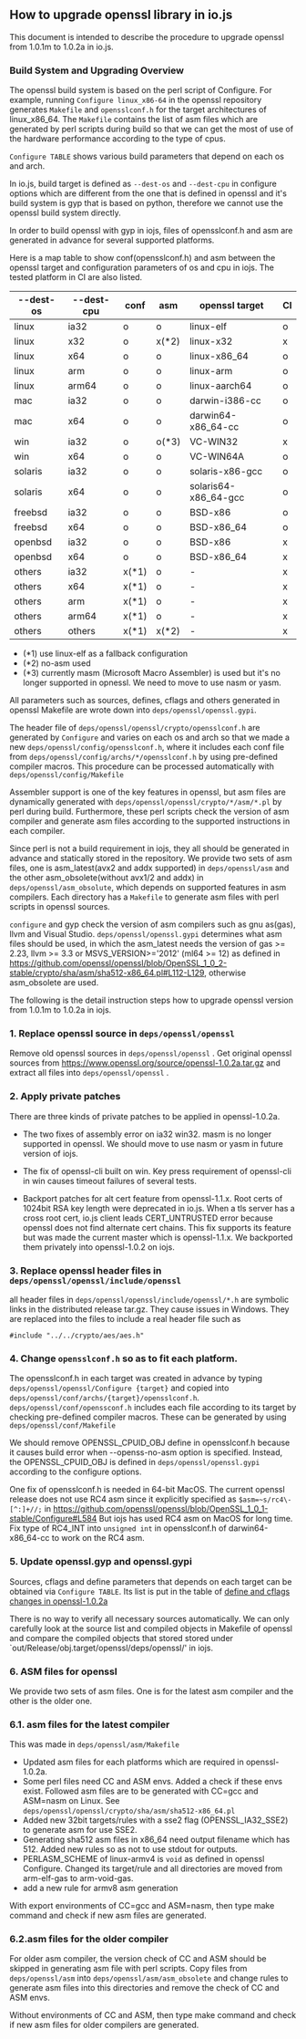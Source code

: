 ## How to upgrade openssl library in io.js

This document is intended to describe the procedure to upgrade openssl
from 1.0.1m to 1.0.2a in io.js.


### Build System and Upgrading Overview
The openssl build system is based on the perl script of Configure.
For example, running `Configure linux_x86-64` in the openssl
repository generates `Makefile` and `opensslconf.h` for the target
architectures of linux_x86_64.
The `Makefile` contains the list of asm files which are generated by
perl scripts during build so that we can get the most of use of the
hardware performance according to the type of cpus.

`Configure TABLE` shows various build parameters that depend on each
os and arch.

In io.js, build target is defined as `--dest-os` and `--dest-cpu` in
configure options which are different from the one that is defined in
openssl and it's build system is gyp that is based on python,
therefore we cannot use the openssl build system directly.

In order to build openssl with gyp in iojs, files of opensslconf.h and
asm are generated in advance for several supported platforms.

Here is a map table to show conf(opensslconf.h) and asm between
the openssl target and configuration parameters of os and cpu in iojs.
The tested platform in CI are also listed.

| --dest-os | --dest-cpu | conf | asm  | openssl target     | CI |
|---------- |----------- |----- |----- |------------------- |--- |
| linux     | ia32       | o    | o    |linux-elf           | o  |
| linux     | x32        | o    | x(*2)|linux-x32           | x  |
| linux     | x64        | o    | o    |linux-x86_64        | o  |
| linux     | arm        | o    | o    |linux-arm           | o  |
| linux     | arm64      | o    | o    |linux-aarch64       | o  |
| mac       | ia32       | o    | o    |darwin-i386-cc      | o  |
| mac       | x64        | o    | o    |darwin64-x86_64-cc  | o  |
| win       | ia32       | o    | o(*3)|VC-WIN32            | x  |
| win       | x64        | o    | o    |VC-WIN64A           | o  |
| solaris   | ia32       | o    | o    |solaris-x86-gcc     | o  |
| solaris   | x64        | o    | o    |solaris64-x86_64-gcc| o  |
| freebsd   | ia32       | o    | o    |BSD-x86             | o  |
| freebsd   | x64        | o    | o    |BSD-x86_64          | o  |
| openbsd   | ia32       | o    | o    |BSD-x86             | x  |
| openbsd   | x64        | o    | o    |BSD-x86_64          | x  |
| others    | ia32       | x(*1)| o    | -                  | x  |
| others    | x64        | x(*1)| o    | -                  | x  |
| others    | arm        | x(*1)| o    | -                  | x  |
| others    | arm64      | x(*1)| o    | -                  | x  |
| others    | others     | x(*1)| x(*2)| -                  | x  |

- (*1) use linux-elf as a fallback configuration
- (*2) no-asm used
- (*3) currently masm (Microsoft Macro Assembler) is used but it's no
longer supported in opnessl. We need to move to use nasm or yasm.

All parameters such as sources, defines, cflags and others generated
in openssl Makefile are wrote down into `deps/openssl/openssl.gypi`.

The header file of `deps/openssl/openssl/crypto/opensslconf.h` are
generated by `Configure` and varies on each os and arch so that we
made a new `deps/openssl/config/opensslconf.h`, where it includes each
conf file from `deps/openssl/config/archs/*/opensslconf.h` by using
pre-defined compiler macros. This procedure can be processed
automatically with `deps/openssl/config/Makefile`

Assembler support is one of the key features in openssl, but asm files
are dynamically generated with
`deps/openssl/openssl/crypto/*/asm/*.pl` by perl during
build. Furthermore, these perl scripts check the version of asm
compiler and generate asm files according to the supported
instructions in each compiler.

Since perl is not a build requirement in iojs, they all should be
generated in advance and statically stored in the repository. We
provide two sets of asm files, one is asm_latest(avx2 and addx
supported) in `deps/openssl/asm` and the other asm_obsolete(without
avx1/2 and addx) in `deps/openssl/asm_obsolute`, which depends on
supported features in asm compilers. Each directory has a `Makefile`
to generate asm files with perl scripts in openssl sources.

`configure` and gyp check the version of asm compilers such as gnu
as(gas), llvm and Visual Studio. `deps/openssl/openssl.gypi`
determines what asm files should be used, in which the asm_latest
needs the version of gas >= 2.23, llvm >= 3.3 or MSVS_VERSION>='2012'
(ml64 >= 12) as defined in
https://github.com/openssl/openssl/blob/OpenSSL_1_0_2-stable/crypto/sha/asm/sha512-x86_64.pl#L112-L129,
otherwise asm_obsolete are used.

The following is the detail instruction steps how to upgrade openssl
version from 1.0.1m to 1.0.2a in iojs.

### 1. Replace openssl source in `deps/openssl/openssl`
Remove old openssl sources in `deps/openssl/openssl` .
Get original openssl sources from
https://www.openssl.org/source/openssl-1.0.2a.tar.gz and extract all
files into `deps/openssl/openssl` .

### 2. Apply private patches
There are three kinds of private patches to be applied in openssl-1.0.2a.

- The two fixes of assembly error on ia32 win32. masm is no longer
  supported in openssl. We should move to use nasm or yasm in future
  version of iojs.

- The fix of openssl-cli built on win. Key press requirement of
  openssl-cli in win causes timeout failures of several tests.

- Backport patches for alt cert feature from openssl-1.1.x. Root certs
  of 1024bit RSA key length were deprecated in io.js. When a tls
  server has a cross root cert, io.js client leads CERT_UNTRUSTED
  error because openssl does not find alternate cert chains. This fix
  supports its feature but was made the current master which is
  openssl-1.1.x. We backported them privately into openssl-1.0.2 on
  iojs.

### 3. Replace openssl header files in `deps/openssl/openssl/include/openssl`
all header files in `deps/openssl/openssl/include/openssl/*.h` are
symbolic links in the distributed release tar.gz. They cause issues in
Windows. They are replaced into the files to include a real header
file such as
````
#include "../../crypto/aes/aes.h"
````
### 4. Change `opensslconf.h` so as to fit each platform.
The opensslconf.h in each target was created in advance by typing
`deps/openssl/openssl/Configure {target}` and copied
into `deps/openssl/conf/archs/{target}/opensslconf.h`.
`deps/openssl/conf/openssconf.h` includes each file according to its
target by checking pre-defined compiler macros. These can be generated
by using `deps/openssl/conf/Makefile`

We should remove OPENSSL_CPUID_OBJ define in opensslconf.h because it
causes build error when --openss-no-asm option is specified. Instead,
the OPENSSL_CPUID_OBJ is defined in `deps/openssl/openssl.gypi`
according to the configure options.

One fix of opensslconf.h is needed in 64-bit MacOS.
The current openssl release does not use RC4 asm since it explicitly
specified as `$asm=~s/rc4\-[^:]+//;` in
https://github.com/openssl/openssl/blob/OpenSSL_1_0_1-stable/Configure#L584
But iojs has used RC4 asm on MacOS for long time. Fix type of RC4_INT
into `unsigned int` in opensslconf.h of darwin64-x86_64-cc to work on
the RC4 asm.

### 5. Update openssl.gyp and openssl.gypi
Sources, cflags and define parameters that depends on each target can
be obtained via `Configure TABLE`. Its list is put in the table of
[define and cflags changes in openssl-1.0.2a](openssl_define_list.pdf)

There is no way to verify all necessary sources automatically. We can
only carefully look at the source list and compiled objects in
Makefile of openssl and compare the compiled objects that stored
stored under `out/Release/obj.target/openssl/deps/openssl/' in iojs.

### 6. ASM files for openssl
We provide two sets of asm files. One is for the latest asm compiler
and the other is the older one.

### 6.1. asm files for the latest compiler
This was made in `deps/openssl/asm/Makefile`
- Updated asm files for each platforms which are required in
  openssl-1.0.2a.
- Some perl files need CC and ASM envs. Added a check if these envs
  exist. Followed asm files are to be generated with CC=gcc and
  ASM=nasm on Linux. See
  `deps/openssl/openssl/crypto/sha/asm/sha512-x86_64.pl`
- Added new 32bit targets/rules with a sse2 flag (OPENSSL_IA32_SSE2)
  to generate asm for use SSE2.
- Generating sha512 asm files in x86_64 need output filename which
  has 512. Added new rules so as not to use stdout for outputs.
- PERLASM_SCHEME of linux-armv4 is `void` as defined in openssl
  Configure. Changed its target/rule and all directories are moved
  from arm-elf-gas to arm-void-gas.
- add a new rule for armv8 asm generation

With export environments of CC=gcc and ASM=nasm, then type make
command and check if new asm files are generated.

### 6.2.asm files for the older compiler
For older asm compiler, the version check of CC and ASM should be
skipped in generating asm file with perl scripts.
Copy files from `deps/openssl/asm` into
`deps/openssl/asm/asm_obsolete` and change rules to generate asm files
into this directories and remove the check of CC and ASM envs.

Without environments of CC and ASM, then type make command and check
if new asm files for older compilers are generated.
